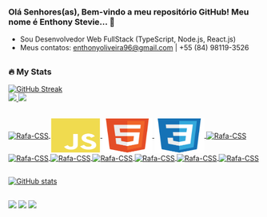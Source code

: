 ### Olá Senhores(as), Bem-vindo a meu repositório GitHub! Meu nome é Enthony Stevie... 👋
- Sou Desenvolvedor Web FullStack (TypeScript, Node.js, React.js)
- Meus contatos: enthonyoliveira96@gmail.com | +55 (84) 98119-3526
##

### :fire: My Stats
[![GitHub Streak](http://github-readme-streak-stats.herokuapp.com?user=Enthony2021&theme=dark&background=000000)](https://git.io/streak-stats)<br>
  <a href="https://github.com/Enthony2021">
  <img height="180em" src="https://github-readme-stats.vercel.app/api?username=Enthony2021&show_icons=true&theme=github_dark&include_all_commits=true&count_private=true"/>
  <img height="180em" src="https://github-readme-stats.vercel.app/api/top-langs/?username=Enthony2021&layout=compact&langs_count=7&theme=github_dark"/>

  
<div style="display: inline_block"><br>
  <img align="center" alt="Rafa-CSS" height="70" width="100" src="https://www.svgrepo.com/show/354478/typescript-icon.svg" />
  <img align="center" alt="Rafa-Js" height="70" width="100" src="https://raw.githubusercontent.com/devicons/devicon/master/icons/javascript/javascript-plain.svg">
  <img align="center" alt="Rafa-HTML" height="70" width="100" src="https://raw.githubusercontent.com/devicons/devicon/master/icons/html5/html5-original.svg">
  <img align="center" alt="Rafa-CSS" height="70" width="100" src="https://raw.githubusercontent.com/devicons/devicon/master/icons/css3/css3-original.svg">
  <img align="center" alt="Rafa-CSS" height="70" width="100" src="https://cdn.jsdelivr.net/gh/devicons/devicon/icons/cplusplus/cplusplus-original.svg" />
  <img align="center" alt="Rafa-CSS" height="70" width="100" src="https://www.svgrepo.com/show/354310/sass.svg" />
  <img align="center" alt="Rafa-CSS" height="70" width="100" src="https://www.svgrepo.com/show/354259/react.svg" />
  <img align="center" alt="Rafa-CSS" height="70" width="100" src="https://www.svgrepo.com/show/303266/nodejs-icon-logo.svg" />
  <img align="center" alt="Rafa-CSS" height="70" width="100" src="https://www.svgrepo.com/show/358711/git.svg" />
  <img align="center" alt="Rafa-CSS" height="70" width="100" src="https://www.svgrepo.com/show/373845/mongo.svg" />
  <img align="center" alt="Rafa-CSS" height="70" width="100" src="https://www.svgrepo.com/show/303251/mysql-logo.svg" />  
</div>
  
##



![GitHub stats](https://github-readme-stats.vercel.app/api?username=Enthony2021&show_icons=true&include_all_commits=true&theme=github_dark)
##
  
<div> 
  <a href="https://www.youtube.com/channel/UCXZNjZ79hRITP-EZbD1EpWQ" target="_blank"><img src="https://img.shields.io/badge/YouTube-FF0000?style=for-the-badge&logo=youtube&logoColor=white" target="_blank"></a>
  <a href = "mailto:enthonystevie1000@gmail.com"><img src="https://img.shields.io/badge/-Gmail-%23333?style=for-the-badge&logo=gmail&logoColor=white" target="_blank"></a>
  <a href="https://www.linkedin.com/in/enthonystevie" target="_blank"><img src="https://img.shields.io/badge/-LinkedIn-%230077B5?style=for-the-badge&logo=linkedin&logoColor=white" target="_blank"></a> 
</div>

